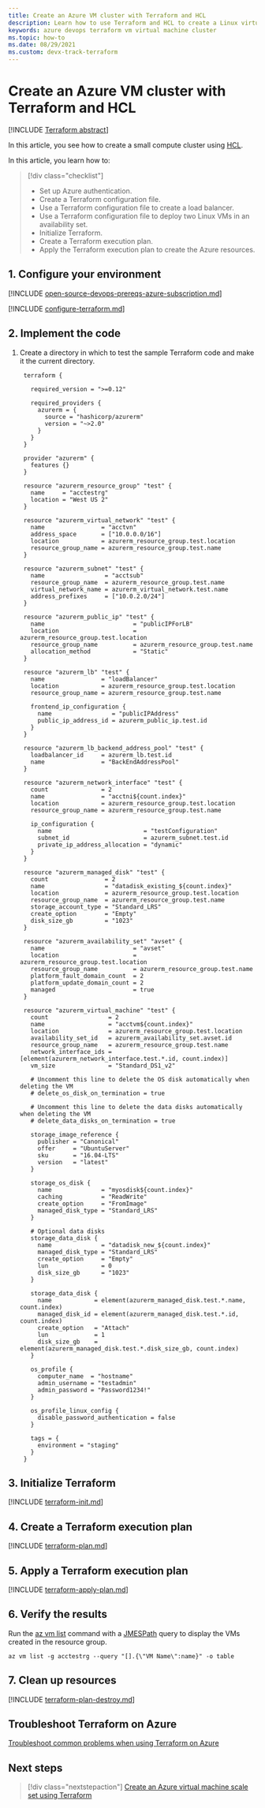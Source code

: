 ```yaml
---
title: Create an Azure VM cluster with Terraform and HCL
description: Learn how to use Terraform and HCL to create a Linux virtual machine cluster with a load balancer in Azure.
keywords: azure devops terraform vm virtual machine cluster
ms.topic: how-to
ms.date: 08/29/2021
ms.custom: devx-track-terraform
---
```


# Create an Azure VM cluster with Terraform and HCL

[!INCLUDE [Terraform abstract](./includes/abstract.md)]

In this article, you see how to create a small compute cluster using [HCL](https://www.terraform.io/docs/configuration/syntax.html). 

In this article, you learn how to:

> [!div class="checklist"]
> * Set up Azure authentication.
> * Create a Terraform configuration file.
> * Use a Terraform configuration file to create a load balancer.
> * Use a Terraform configuration file to deploy two Linux VMs in an availability set.
> * Initialize Terraform.
> * Create a Terraform execution plan.
> * Apply the Terraform execution plan to create the Azure resources.

## 1. Configure your environment

[!INCLUDE [open-source-devops-prereqs-azure-subscription.md](../includes/open-source-devops-prereqs-azure-subscription.md)]

[!INCLUDE [configure-terraform.md](includes/configure-terraform.md)]

## 2. Implement the code

1. Create a directory in which to test the sample Terraform code and make it the current directory.

   ```hcl
    terraform {
    
      required_version = ">=0.12"
      
      required_providers {
        azurerm = {
          source = "hashicorp/azurerm"
          version = "~>2.0"
        }
      }
    }
    
    provider "azurerm" {
      features {}
    }
    
    resource "azurerm_resource_group" "test" {
      name     = "acctestrg"
      location = "West US 2"
    }
    
    resource "azurerm_virtual_network" "test" {
      name                = "acctvn"
      address_space       = ["10.0.0.0/16"]
      location            = azurerm_resource_group.test.location
      resource_group_name = azurerm_resource_group.test.name
    }
    
    resource "azurerm_subnet" "test" {
      name                 = "acctsub"
      resource_group_name  = azurerm_resource_group.test.name
      virtual_network_name = azurerm_virtual_network.test.name
      address_prefixes     = ["10.0.2.0/24"]
    }
    
    resource "azurerm_public_ip" "test" {
      name                         = "publicIPForLB"
      location                     = azurerm_resource_group.test.location
      resource_group_name          = azurerm_resource_group.test.name
      allocation_method            = "Static"
    }
    
    resource "azurerm_lb" "test" {
      name                = "loadBalancer"
      location            = azurerm_resource_group.test.location
      resource_group_name = azurerm_resource_group.test.name
      
      frontend_ip_configuration {
        name                 = "publicIPAddress"
        public_ip_address_id = azurerm_public_ip.test.id
      }
    }
    
    resource "azurerm_lb_backend_address_pool" "test" {
      loadbalancer_id     = azurerm_lb.test.id
      name                = "BackEndAddressPool"
    }
    
    resource "azurerm_network_interface" "test" {
      count               = 2
      name                = "acctni${count.index}"
      location            = azurerm_resource_group.test.location
      resource_group_name = azurerm_resource_group.test.name
        
      ip_configuration {
        name                          = "testConfiguration"
        subnet_id                     = azurerm_subnet.test.id
        private_ip_address_allocation = "dynamic"
      }
    }
    
    resource "azurerm_managed_disk" "test" {
      count                = 2
      name                 = "datadisk_existing_${count.index}"
      location             = azurerm_resource_group.test.location
      resource_group_name  = azurerm_resource_group.test.name
      storage_account_type = "Standard_LRS"
      create_option        = "Empty"
      disk_size_gb         = "1023"
    }
    
    resource "azurerm_availability_set" "avset" {
      name                         = "avset"
      location                     = azurerm_resource_group.test.location
      resource_group_name          = azurerm_resource_group.test.name
      platform_fault_domain_count  = 2
      platform_update_domain_count = 2
      managed                      = true
    }
    
    resource "azurerm_virtual_machine" "test" {
      count                 = 2
      name                  = "acctvm${count.index}"
      location              = azurerm_resource_group.test.location
      availability_set_id   = azurerm_availability_set.avset.id
      resource_group_name   = azurerm_resource_group.test.name
      network_interface_ids = [element(azurerm_network_interface.test.*.id, count.index)]
      vm_size               = "Standard_DS1_v2"
      
      # Uncomment this line to delete the OS disk automatically when deleting the VM
      # delete_os_disk_on_termination = true
      
      # Uncomment this line to delete the data disks automatically when deleting the VM
      # delete_data_disks_on_termination = true
      
      storage_image_reference {
        publisher = "Canonical"
        offer     = "UbuntuServer"
        sku       = "16.04-LTS"
        version   = "latest"
      }
      
      storage_os_disk {
        name              = "myosdisk${count.index}"
        caching           = "ReadWrite"
        create_option     = "FromImage"
        managed_disk_type = "Standard_LRS"
      }
      
      # Optional data disks
      storage_data_disk {
        name              = "datadisk_new_${count.index}"
        managed_disk_type = "Standard_LRS"
        create_option     = "Empty"
        lun               = 0
        disk_size_gb      = "1023"
      }
      
      storage_data_disk {
        name            = element(azurerm_managed_disk.test.*.name, count.index)
        managed_disk_id = element(azurerm_managed_disk.test.*.id, count.index)
        create_option   = "Attach"
        lun             = 1
        disk_size_gb    = element(azurerm_managed_disk.test.*.disk_size_gb, count.index)
      }
      
      os_profile {
        computer_name  = "hostname"
        admin_username = "testadmin"
        admin_password = "Password1234!"
      }
      
      os_profile_linux_config {
        disable_password_authentication = false
      }
      
      tags = {
        environment = "staging"
      }
    }
    ```
    
## 3. Initialize Terraform

[!INCLUDE [terraform-init.md](includes/terraform-init.md)]

## 4. Create a Terraform execution plan

[!INCLUDE [terraform-plan.md](includes/terraform-plan.md)]

## 5. Apply a Terraform execution plan

[!INCLUDE [terraform-apply-plan.md](includes/terraform-apply-plan.md)]

## 6. Verify the results

Run the [az vm list](/cli/azure/vm#az-vm-list) command with a [JMESPath](/cli/azure/query-azure-cli) query to display the VMs created in the resource group.

```azurecli
az vm list -g acctestrg --query "[].{\"VM Name\":name}" -o table
```

## 7. Clean up resources

[!INCLUDE [terraform-plan-destroy.md](includes/terraform-plan-destroy.md)]

## Troubleshoot Terraform on Azure

[Troubleshoot common problems when using Terraform on Azure](troubleshoot.md)

## Next steps

> [!div class="nextstepaction"] 
> [Create an Azure virtual machine scale set using Terraform](create-vm-scaleset-network-disks-hcl.md)